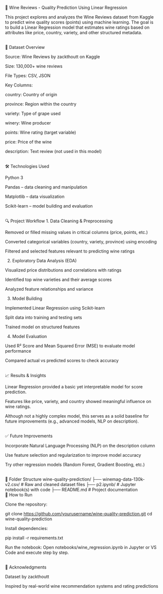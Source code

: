 🍷 Wine Reviews - Quality Prediction Using Linear Regression

This project explores and analyzes the Wine Reviews dataset from Kaggle to predict wine quality scores (points) using machine learning. The goal is to build a Linear Regression model that estimates wine ratings based on attributes like price, country, variety, and other structured metadata.

<br>
📂 Dataset Overview

Source: Wine Reviews by zackthoutt on Kaggle

Size: 130,000+ wine reviews

File Types: CSV, JSON

Key Columns:

country: Country of origin

province: Region within the country

variety: Type of grape used

winery: Wine producer

points: Wine rating (target variable)

price: Price of the wine

description: Text review (not used in this model)

<br>
🛠️ Technologies Used

Python 3

Pandas – data cleaning and manipulation

Matplotlib – data visualization

Scikit-learn – model building and evaluation

<br>
🔍 Project Workflow
1. Data Cleaning & Preprocessing

Removed or filled missing values in critical columns (price, points, etc.)

Converted categorical variables (country, variety, province) using encoding

Filtered and selected features relevant to predicting wine ratings

2. Exploratory Data Analysis (EDA)

Visualized price distributions and correlations with ratings

Identified top wine varieties and their average scores

Analyzed feature relationships and variance

3. Model Building

Implemented Linear Regression using Scikit-learn

Split data into training and testing sets

Trained model on structured features

4. Model Evaluation

Used R² Score and Mean Squared Error (MSE) to evaluate model performance

Compared actual vs predicted scores to check accuracy

<br>
📈 Results & Insights

Linear Regression provided a basic yet interpretable model for score prediction.

Features like price, variety, and country showed meaningful influence on wine ratings.

Although not a highly complex model, this serves as a solid baseline for future improvements (e.g., advanced models, NLP on description).

<br>
✅ Future Improvements

Incorporate Natural Language Processing (NLP) on the description column

Use feature selection and regularization to improve model accuracy

Try other regression models (Random Forest, Gradient Boosting, etc.)

<br>
📁 Folder Structure
wine-quality-prediction/
├── winemag-data-130k-v2.csv/   # Raw and cleaned dataset files
├── p2.ipynb/                   # Jupyter notebook(s) with code
├── README.md                   # Project documentation


<br>
📌 How to Run

Clone the repository:

git clone https://github.com/yourusername/wine-quality-prediction.git
cd wine-quality-prediction


Install dependencies:

pip install -r requirements.txt


Run the notebook:
Open notebooks/wine_regression.ipynb in Jupyter or VS Code and execute step by step.

<br>
🙌 Acknowledgments

Dataset by zackthoutt

Inspired by real-world wine recommendation systems and rating predictions
